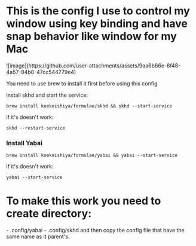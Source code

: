 <h1>This is the config I use to control my window using key binding and have snap behavior like window for my Mac</h1>
![image](https://github.com/user-attachments/assets/9aa6b66e-8f48-4a57-84b8-47cc544779e4)
<p>You need to use brew to install it first before using this config</p>
Install skhd and start the service:

    brew install koekeishiya/formulae/skhd && skhd --start-service
    
if it's doesn't work:

    skhd --restart-service

<h3>Install Yabai</h3>

    brew install koekeishiya/formulae/yabai && yabai --start-service

if it's doesn't work:

    yabai --start-service


<h1>To make this work you need to create directory:</h1>
- .config/yabai
- .config/skhd
and then copy the config file that have the same name as it parent's.
